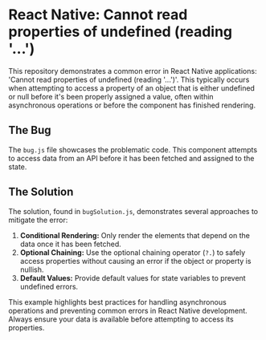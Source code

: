 # React Native: Cannot read properties of undefined (reading '...')

This repository demonstrates a common error in React Native applications: 'Cannot read properties of undefined (reading '...')'. This typically occurs when attempting to access a property of an object that is either undefined or null before it's been properly assigned a value, often within asynchronous operations or before the component has finished rendering.

## The Bug

The `bug.js` file showcases the problematic code.  This component attempts to access data from an API before it has been fetched and assigned to the state.

## The Solution

The solution, found in `bugSolution.js`, demonstrates several approaches to mitigate the error:

1. **Conditional Rendering:** Only render the elements that depend on the data once it has been fetched.
2. **Optional Chaining:** Use the optional chaining operator (`?.`) to safely access properties without causing an error if the object or property is nullish.
3. **Default Values:**  Provide default values for state variables to prevent undefined errors.

This example highlights best practices for handling asynchronous operations and preventing common errors in React Native development.  Always ensure your data is available before attempting to access its properties.